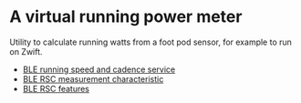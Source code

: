 # A virtual running power meter

Utility to calculate running watts from a foot pod sensor, for example to
run on Zwift.

* [BLE running speed and cadence service](https://developer.bluetooth.org/gatt/services/Pages/ServiceViewer.aspx?u=org.bluetooth.service.running_speed_and_cadence.xml)
* [BLE RSC measurement characteristic](https://developer.bluetooth.org/gatt/characteristics/Pages/CharacteristicViewer.aspx?u=org.bluetooth.characteristic.rsc_measurement.xml)
* [BLE RSC features](https://developer.bluetooth.org/gatt/characteristics/Pages/CharacteristicViewer.aspx?u=org.bluetooth.characteristic.rsc_feature.xml)
